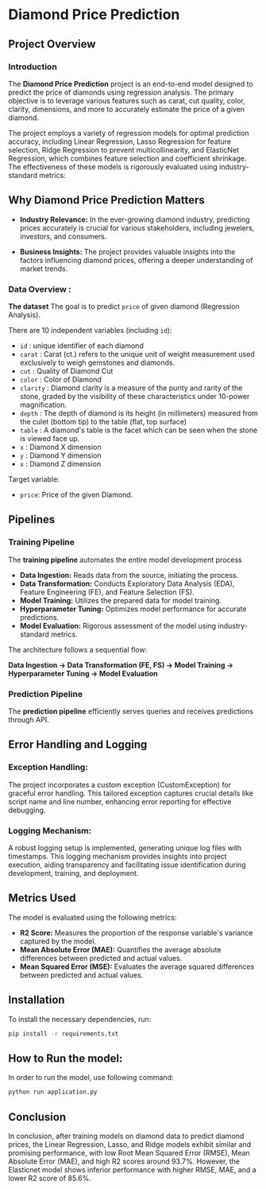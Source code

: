 # Diamond Price Prediction

## Project Overview
### Introduction

The **Diamond Price Prediction** project is an end-to-end model designed to predict the price of diamonds using regression analysis. The primary objective is to leverage various features such as carat, cut quality, color, clarity, dimensions, and more to accurately estimate the price of a given diamond.

The project employs a variety of regression models for optimal prediction accuracy, including Linear Regression, Lasso Regression for feature selection, Ridge Regression to prevent multicollinearity, and ElasticNet Regression, which combines feature selection and coefficient shrinkage. The effectiveness of these models is rigorously evaluated using industry-standard metrics:

## Why Diamond Price Prediction Matters
- **Industry Relevance:** In the ever-growing diamond industry, predicting prices accurately is crucial for various stakeholders, including jewelers, investors, and consumers.

- **Business Insights:** The project provides valuable insights into the factors influencing diamond prices, offering a deeper understanding of market trends.

### Data Overview :

**The dataset** The goal is to predict `price` of given diamond (Regression Analysis).

There are 10 independent variables (including `id`):

* `id` : unique identifier of each diamond
* `carat` : Carat (ct.) refers to the unique unit of weight measurement used exclusively to weigh gemstones and diamonds.
* `cut` : Quality of Diamond Cut
* `color` : Color of Diamond
* `clarity` : Diamond clarity is a measure of the purity and rarity of the stone, graded by the visibility of these characteristics under 10-power magnification.
* `depth` : The depth of diamond is its height (in millimeters) measured from the culet (bottom tip) to the table (flat, top surface)
* `table` : A diamond's table is the facet which can be seen when the stone is viewed face up.
* `x` : Diamond X dimension
* `y` : Diamond Y dimension
* `x` : Diamond Z dimension

Target variable:
* `price`: Price of the given Diamond.

## Pipelines

### Training Pipeline
The **training pipeline** automates the entire model development process

- **Data Ingestion:** Reads data from the source, initiating the process.
- **Data Transformation:** Conducts Exploratory Data Analysis (EDA), Feature Engineering (FE), and Feature Selection (FS).
- **Model Training:** Utilizes the prepared data for model training.
- **Hyperparameter Tuning:** Optimizes model performance for accurate predictions.
- **Model Evaluation:** Rigorous assessment of the model using industry-standard metrics.

The architecture follows a sequential flow:

**Data Ingestion → Data Transformation (FE, FS) → Model Training → Hyperparameter Tuning → Model Evaluation**

### Prediction Pipeline
The **prediction pipeline** efficiently serves queries and receives predictions through API.

## Error Handling and Logging
### Exception Handling:
The project incorporates a custom exception (CustomException) for graceful error handling. This tailored exception captures crucial details like script name and line number, enhancing error reporting for effective debugging.

### Logging Mechanism:
A robust logging setup is implemented, generating unique log files with timestamps. This logging mechanism provides insights into project execution, aiding transparency and facilitating issue identification during development, training, and deployment.

## Metrics Used
The model is evaluated using the following metrics:

- **R2 Score:** Measures the proportion of the response variable's variance captured by the model.
- **Mean Absolute Error (MAE):** Quantifies the average absolute differences between predicted and actual values.
- **Mean Squared Error (MSE):** Evaluates the average squared differences between predicted and actual values.

## Installation
To install the necessary dependencies, run:
```bash
pip install -r requirements.txt
```

## How to Run the model:
In order to run the model, use following command:
```bash
python run application.py
```

## Conclusion

In conclusion, after training models on diamond data to predict diamond prices, the Linear Regression, Lasso, and Ridge models exhibit similar and promising performance, with low Root Mean Squared Error (RMSE), Mean Absolute Error (MAE), and high R2 scores around 93.7%. However, the Elasticnet model shows inferior performance with higher RMSE, MAE, and a lower R2 score of 85.6%. 
